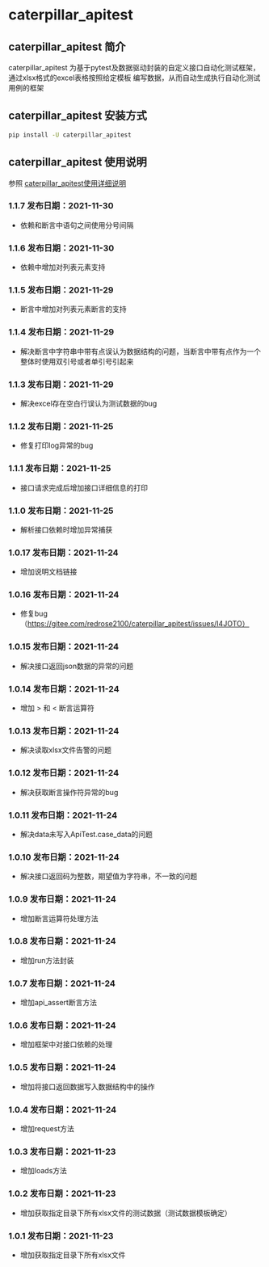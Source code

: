 # caterpillar_apitest
## caterpillar_apitest 简介
caterpillar_apitest 为基于pytest及数据驱动封装的自定义接口自动化测试框架，通过xlsx格式的excel表格按照给定模板
编写数据，从而自动生成执行自动化测试用例的框架

## caterpillar_apitest 安装方式

```bash
pip install -U caterpillar_apitest
```

## caterpillar_apitest 使用说明

参照 [caterpillar_apitest使用详细说明](https://blog.csdn.net/redrose2100/article/details/121525929)

### 1.1.7   发布日期：2021-11-30

* 依赖和断言中语句之间使用分号间隔

### 1.1.6   发布日期：2021-11-30

* 依赖中增加对列表元素支持

### 1.1.5   发布日期：2021-11-29

* 断言中增加对列表元素断言的支持


### 1.1.4   发布日期：2021-11-29

* 解决断言中字符串中带有点误认为数据结构的问题，当断言中带有点作为一个整体时使用双引号或者单引号引起来

### 1.1.3   发布日期：2021-11-29

* 解决excel存在空白行误认为测试数据的bug


### 1.1.2   发布日期：2021-11-25

* 修复打印log异常的bug

### 1.1.1   发布日期：2021-11-25

* 接口请求完成后增加接口详细信息的打印

### 1.1.0   发布日期：2021-11-25

* 解析接口依赖时增加异常捕获

### 1.0.17  发布日期：2021-11-24

* 增加说明文档链接

### 1.0.16  发布日期：2021-11-24

* 修复bug（https://gitee.com/redrose2100/caterpillar_apitest/issues/I4JOTO）

### 1.0.15  发布日期：2021-11-24

* 解决接口返回json数据的异常的问题

### 1.0.14  发布日期：2021-11-24

* 增加 > 和 < 断言运算符

### 1.0.13  发布日期：2021-11-24

* 解决读取xlsx文件告警的问题

### 1.0.12  发布日期：2021-11-24

* 解决获取断言操作符异常的bug

### 1.0.11  发布日期：2021-11-24

* 解决data未写入ApiTest.case_data的问题

### 1.0.10  发布日期：2021-11-24

* 解决接口返回码为整数，期望值为字符串，不一致的问题

### 1.0.9  发布日期：2021-11-24

* 增加断言运算符处理方法

### 1.0.8  发布日期：2021-11-24

* 增加run方法封装

### 1.0.7  发布日期：2021-11-24

* 增加api_assert断言方法

### 1.0.6  发布日期：2021-11-24

* 增加框架中对接口依赖的处理

### 1.0.5  发布日期：2021-11-24

* 增加将接口返回数据写入数据结构中的操作

### 1.0.4  发布日期：2021-11-24

* 增加request方法

### 1.0.3  发布日期：2021-11-23

* 增加loads方法

### 1.0.2  发布日期：2021-11-23

* 增加获取指定目录下所有xlsx文件的测试数据（测试数据模板确定）

### 1.0.1  发布日期：2021-11-23

* 增加获取指定目录下所有xlsx文件